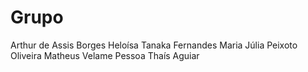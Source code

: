# Grupo
Arthur de Assis Borges
Heloísa Tanaka Fernandes
Maria Júlia Peixoto Oliveira
Matheus Velame Pessoa
Thaís Aguiar
